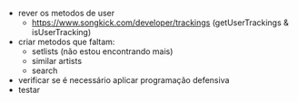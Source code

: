 - rever os metodos de user
  - https://www.songkick.com/developer/trackings (getUserTrackings & isUserTracking)
- criar metodos que faltam:
  - setlists (não estou encontrando mais)
  - similar artists
  - search
- verificar se é necessário aplicar programação defensiva
- testar

